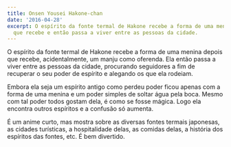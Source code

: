 ```yaml
---
title: Onsen Yousei Hakone-chan
date: '2016-04-28'
excerpt: O espírito da fonte termal de Hakone recebe a forma de uma menina depois
  que recebe e então passa a viver entre as pessoas da cidade.
---
```




O espírito da fonte termal de Hakone recebe a forma de uma menina depois
que recebe, acidentalmente, um manju como oferenda. Ela então passa a viver
entre as pessoas da cidade, procurando seguidores a fim de recuperar o seu
poder de espírito e alegando os que ela rodeiam.

Embora ela seja um espírito antigo como perdeu poder ficou apenas com a
forma de uma menina e um poder simples de soltar água pela boca. Mesmo com
tal poder todos gostam dela, é como se fosse mágica. Logo ela encontra
outros espíritos e a confusão só aumenta.

É um anime curto, mas mostra sobre as diversas fontes termais japonesas, as
cidades turísticas, a hospitalidade delas, as comidas delas, a história dos
espíritos das fontes, etc. É bem divertido.